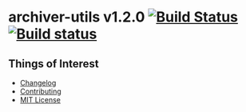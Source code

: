 # archiver-utils v1.2.0 [![Build Status](https://travis-ci.org/archiverjs/archiver-utils.svg?branch=master)](https://travis-ci.org/archiverjs/archiver-utils) [![Build status](https://ci.appveyor.com/api/projects/status/7254ojgmlglhqbed/branch/master?svg=true)](https://ci.appveyor.com/project/ctalkington/archiver-utils/branch/master)

## Things of Interest

- [Changelog](https://github.com/archiverjs/archiver-utils/releases)
- [Contributing](https://github.com/archiverjs/archiver-utils/blob/master/CONTRIBUTING.md)
- [MIT License](https://github.com/archiverjs/archiver-utils/blob/master/LICENSE)
